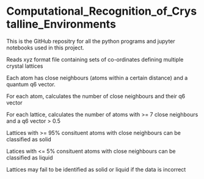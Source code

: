 # Computational_Recognition_of_Crystalline_Environments

This is the GitHub repositry for all the python programs and jupyter notebooks used in this project.

Reads xyz format file containing sets of co-ordinates defining multiple crystal lattices

Each atom has close neighbours (atoms within a certain distance) and a quantum q6 vector.

For each atom, calculates the number of close neighbours and their q6 vector

For each lattice, calculates the number of atoms with >= 7 close neighbours and a q6 vector > 0.5

Lattices with >= 95% consituent atoms with close neighbours can be classified as solid

Latices with <= 5% consituent atoms with close neighbours can be classified as liquid

Lattices may fail to be identified as solid or liquid if the data is incorrect 
